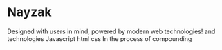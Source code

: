 # Nayzak

Designed with users in mind, powered by modern web technologies! and technologies Javascript html css
In the process of compounding
